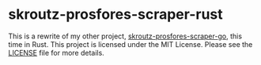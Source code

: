 # skroutz-prosfores-scraper-rust

This is a rewrite of my other project, [skroutz-prosfores-scraper-go](https://github.com/petersid2022/skroutz-prosfores-scraper-go), this time in Rust.
This project is licensed under the MIT License. Please see the [LICENSE](./LICENSE) file for more details.
